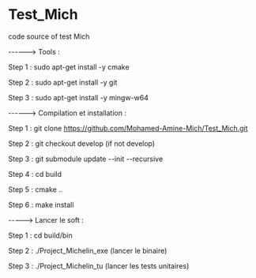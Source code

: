 # Test_Mich
code source of test Mich


------> Tools :

Step 1 : sudo apt-get install -y cmake

Step 2 : sudo apt-get install -y git

Step 3 : sudo apt-get install -y mingw-w64


------> Compilation et installation :

Step 1 : git clone https://github.com/Mohamed-Amine-Mich/Test_Mich.git

Step 2 : git checkout develop (if not develop)

Step 3 : git submodule update --init --recursive

Step 4 : cd build

Step 5 : cmake ..

Step 6 : make install



-----> Lancer le soft : 

Step 1 : cd build/bin

Step 2 : ./Project_Michelin_exe (lancer le binaire)

Step 3 : ./Project_Michelin_tu (lancer les tests unitaires)

